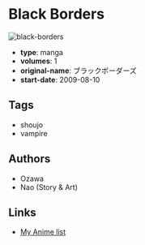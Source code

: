 # Black Borders

![black-borders](https://cdn.myanimelist.net/images/manga/2/24644.jpg)

-   **type**: manga
-   **volumes**: 1
-   **original-name**: ブラックボーダーズ
-   **start-date**: 2009-08-10

## Tags

-   shoujo
-   vampire

## Authors

-   Ozawa
-   Nao (Story & Art)

## Links

-   [My Anime list](https://myanimelist.net/manga/16678/Black_Borders)
